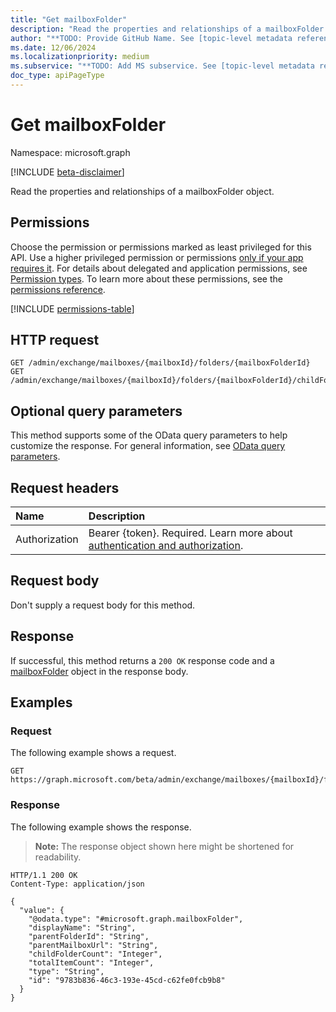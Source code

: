 ```yaml
---
title: "Get mailboxFolder"
description: "Read the properties and relationships of a mailboxFolder object."
author: "**TODO: Provide GitHub Name. See [topic-level metadata reference](https://aka.ms/msgo?pagePath=Document-APIs/Guidelines/Metadata)**"
ms.date: 12/06/2024
ms.localizationpriority: medium
ms.subservice: "**TODO: Add MS subservice. See [topic-level metadata reference](https://aka.ms/msgo?pagePath=Document-APIs/Guidelines/Metadata)**"
doc_type: apiPageType
---
```


# Get mailboxFolder

Namespace: microsoft.graph

[!INCLUDE [beta-disclaimer](../../includes/beta-disclaimer.md)]

Read the properties and relationships of a mailboxFolder object.

## Permissions

Choose the permission or permissions marked as least privileged for this API. Use a higher privileged permission or permissions [only if your app requires it](/graph/permissions-overview#best-practices-for-using-microsoft-graph-permissions). For details about delegated and application permissions, see [Permission types](/graph/permissions-overview#permission-types). To learn more about these permissions, see the [permissions reference](/graph/permissions-reference).

<!-- {
  "blockType": "permissions",
  "name": "mailboxfolder-get-permissions"
}
-->
[!INCLUDE [permissions-table](../includes/permissions/mailboxfolder-get-permissions.md)]

## HTTP request

<!-- {
  "blockType": "ignored"
}
-->
``` http
GET /admin/exchange/mailboxes/{mailboxId}/folders/{mailboxFolderId}
GET /admin/exchange/mailboxes/{mailboxId}/folders/{mailboxFolderId}/childFolders/{mailboxFolderId}
```

## Optional query parameters

This method supports some of the OData query parameters to help customize the response. For general information, see [OData query parameters](/graph/query-parameters).

## Request headers

|Name|Description|
|:---|:---|
|Authorization|Bearer {token}. Required. Learn more about [authentication and authorization](/graph/auth/auth-concepts).|

## Request body

Don't supply a request body for this method.

## Response

If successful, this method returns a `200 OK` response code and a [mailboxFolder](../resources/mailboxfolder.md) object in the response body.

## Examples

### Request

The following example shows a request.
<!-- {
  "blockType": "request",
  "name": "get_mailboxfolder"
}
-->
``` http
GET https://graph.microsoft.com/beta/admin/exchange/mailboxes/{mailboxId}/folders/{mailboxFolderId}
```


### Response

The following example shows the response.
>**Note:** The response object shown here might be shortened for readability.
<!-- {
  "blockType": "response",
  "truncated": true,
  "@odata.type": "microsoft.graph.mailboxFolder"
}
-->
``` http
HTTP/1.1 200 OK
Content-Type: application/json

{
  "value": {
    "@odata.type": "#microsoft.graph.mailboxFolder",
    "displayName": "String",
    "parentFolderId": "String",
    "parentMailboxUrl": "String",
    "childFolderCount": "Integer",
    "totalItemCount": "Integer",
    "type": "String",
    "id": "9783b836-46c3-193e-45cd-c62fe0fcb9b8"
  }
}
```

